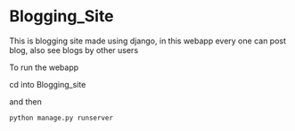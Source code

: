 # Blogging_Site
This is blogging site made using django, in this webapp every one can post blog, also see blogs by other users

To run the webapp

cd into Blogging_site

and then


`python manage.py runserver`
